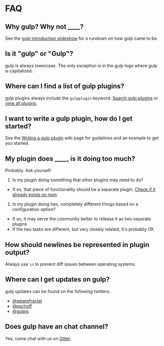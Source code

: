 # FAQ

## Why gulp? Why not ____?

See the [gulp introduction slideshow] for a rundown on how gulp came to be.

## Is it "gulp" or "Gulp"?

gulp is always lowercase. The only exception is in the gulp logo where gulp is capitalized.

## Where can I find a list of gulp plugins?

gulp plugins always include the `gulpplugin` keyword. [Search gulp plugins][search-gulp-plugins] or [view all plugins][npm plugin search].

## I want to write a gulp plugin, how do I get started?

See the [Writing a gulp plugin] wiki page for guidelines and an example to get you started.

## My plugin does ____, is it doing too much?

Probably. Ask yourself:

1. Is my plugin doing something that other plugins may need to do?
  - If so, that piece of functionality should be a separate plugin. [Check if it already exists on npm][npm plugin search].
1. Is my plugin doing two, completely different things based on a configuration option?
  - If so, it may serve the community better to release it as two separate plugins
  - If the two tasks are different, but very closely related, it's probably OK

## How should newlines be represented in plugin output?

Always use `\n` to prevent diff issues between operating systems.

## Where can I get updates on gulp?

gulp updates can be found on the following twitters:

- [@wearefractal](https://twitter.com/wearefractal)
- [@eschoff](https://twitter.com/eschoff)
- [@gulpjs](https://twitter.com/gulpjs)

## Does gulp have an chat channel?

Yes, come chat with us on [Gitter](https://gitter.im/gulpjs/gulp).

[Writing a gulp plugin]: writing-a-plugin/README.md
[gulp introduction slideshow]: https://slid.es/contra/gulp
[Freenode]: https://freenode.net/
[search-gulp-plugins]: https://gulpjs.com/plugins/
[npm plugin search]: https://npmjs.org/browse/keyword/gulpplugin
